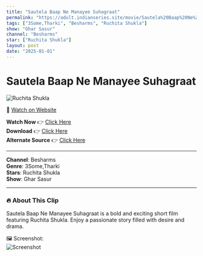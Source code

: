 ```yaml
---
title: "Sautela Baap Ne Manayee Suhagraat"
permalink: "https://adult.indianseries.site/movie/Sautela%20Baap%20Ne%20Manayee%20Suhagraat"
tags: ["3Some,Tharki", "Besharms", "Ruchita Shukla"]
show: "Ghar Sasur"
channel: "Besharms"
star: ["Ruchita Shukla"]
layout: post
date: "2025-01-01"
---
```


# Sautela Baap Ne Manayee Suhagraat

![Ruchita Shukla](https://shorts.desisins.com/wp-content/uploads/2024/02/Tharki-Suhagraat-DesiSins.com_.jpg)

🔗 [Watch on Website](https://adult.indianseries.site/movie/Sautela%20Baap%20Ne%20Manayee%20Suhagraat)

**Watch Now** 👉 [Click Here](https://adult.indianseries.site/movie/Sautela%20Baap%20Ne%20Manayee%20Suhagraat)  
**Download** 👉 [Click Here](https://adult.indianseries.site/movie/Sautela%20Baap%20Ne%20Manayee%20Suhagraat)  
**Alternate Source** 👉 [Click Here](https://adult.indianseries.site/movie/Sautela%20Baap%20Ne%20Manayee%20Suhagraat)

---

**Channel**: Besharms  
**Genre**: 3Some,Tharki  
**Stars**: Ruchita Shukla  
**Show**: Ghar Sasur

---

### 🔥 About This Clip

Sautela Baap Ne Manayee Suhagraat is a bold and exciting short film featuring Ruchita Shukla. Enjoy a passionate story filled with desire and drama.
 
🖼️ Screenshot:  
![Screenshot](https://shorts.desisins.com/wp-content/uploads/2024/02/Tharki-Suhagraat-DesiSins.com_.jpg)
